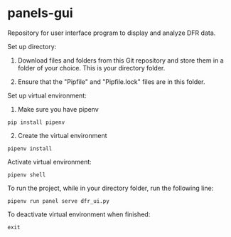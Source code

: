 # panels-gui
Repository for user interface program to display and analyze DFR data.

Set up directory:
1. Download files and folders from this Git repository and store them in a folder of your choice. This is your directory folder.

2. Ensure that the "Pipfile" and "Pipfile.lock" files are in this folder.

Set up virtual environment:
1. Make sure you have pipenv
```
pip install pipenv
```
2. Create the virtual environment
```
pipenv install
```

Activate virtual environment:
```
pipenv shell
```

To run the project, while in your directory folder, run the following line:
```
pipenv run panel serve dfr_ui.py
```

To deactivate virtual environment when finished:
```
exit
```
